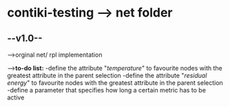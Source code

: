 contiki-testing --> net folder
===============

--v1.0--
--------------

-->orginal net/ rpl implementation

-->**to-do list:**
-define the attribute "*temperature*" to favourite nodes with the greatest attribute in the parent selection
-define the attribute "*residual energy*" to favourite nodes with the greatest attribute in the parent selection
-define a parameter that specifies how long a certain metric has to be active